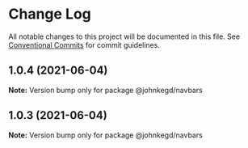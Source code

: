 # Change Log

All notable changes to this project will be documented in this file.
See [Conventional Commits](https://conventionalcommits.org) for commit guidelines.

## 1.0.4 (2021-06-04)

**Note:** Version bump only for package @johnkegd/navbars





## 1.0.3 (2021-06-04)

**Note:** Version bump only for package @johnkegd/navbars
